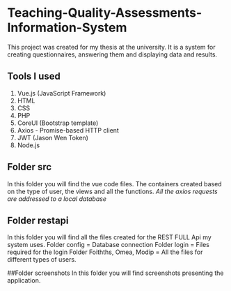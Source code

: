 # Teaching-Quality-Assessments-Information-System
This project was created for my thesis at the university. It is a system for creating questionnaires, answering them and displaying data and results.

## Tools I used
1. Vue.js (JavaScript Framework)
2. HTML
3. CSS
4. PHP
5. CoreUI (Bootstrap template)
6. Axios - Promise-based HTTP client
7. JWT (Jason Wen Token)
8. Node.js

## Folder src
In this folder you will find the vue code files. The containers created based on the type of user, the views and all the functions.
*All the axios requests are addressed to a local database*

## Folder restapi
In this folder you will find all the files created for the REST FULL Api my system uses.
Folder config = Database connection
Folder login = Files required for the login
Folder Foithths, Omea, Modip = All the files for different types of users.

##Folder screenshots
In this folder you will find screenshots presenting the application.
